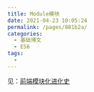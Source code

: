 ```yaml
---
title: Module模块
date: 2021-04-23 10:05:24
permalink: /pages/881b2a/
categories:
  - 基础博文
  - ES6
tags:
  -
---
```


见：[前端模块化进化史](/pages/b388f9/)